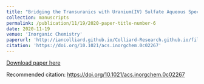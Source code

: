 ```yaml
---
title: "Bridging the Transuranics with Uranium(IV) Sulfate Aqueous Species and Solid Phases"
collection: manuscripts
permalink: /publication/11/19/2020-paper-title-number-6
date: 2020-11-19
venue: 'Inorganic Chemistry'
paperurl: 'http://iancolliard.github.io/Colliard-Research.github.io/files/paper6.pdf'
citation: 'https://doi.org/10.1021/acs.inorgchem.0c02267'
---
```


<a href='http://iancolliard.github.io/Colliard-Research.github.io/files/paper6.pdf'>Download paper here</a>

Recommended citation: https://doi.org/10.1021/acs.inorgchem.0c02267